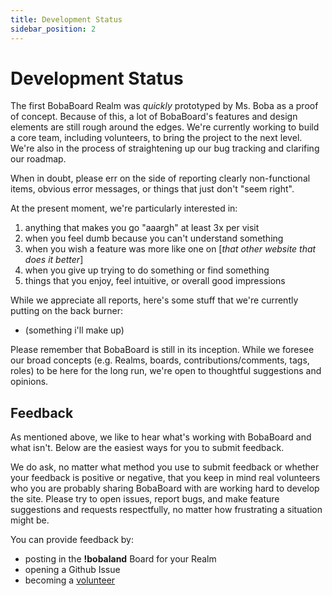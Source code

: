 ```yaml
---
title: Development Status
sidebar_position: 2
---
```


# Development Status
The first BobaBoard Realm was *quickly* prototyped by Ms. Boba as a proof of concept. Because of this, a lot of BobaBoard's features and design elements are still rough around the edges. We're currently working to build a core team, including volunteers, to bring the project to the next level. We're also in the process of straightening up our bug tracking and clarifing our roadmap.

When in doubt, please err on the side of reporting clearly non-functional items, obvious error messages, or things that just don't "seem right". 

At the present moment, we're particularly interested in:
1) anything that makes you go "aaargh" at least 3x per visit
2) when you feel dumb because you can't understand something
3) when you wish a feature was more like one on [*that other website that does it better*]
4) when you give up trying to do something or find something
5) things that you enjoy, feel intuitive, or overall good impressions

While we appreciate all reports, here's some stuff that we're currently putting on the back burner:
- (something i'll make up) <!-- BEEP BO0P STUFF GOES HERE-->

Please remember that BobaBoard is still in its inception. While we foresee our broad concepts (e.g. Realms, boards, contributions/comments, tags,  roles) to be here for the long run, we're open to thoughtful suggestions and opinions.

## Feedback
As mentioned above, we like to hear what's working with BobaBoard and what isn't. Below are the easiest ways for you to submit feedback.

We do ask, no matter what method you use to submit feedback or whether your feedback is positive or negative, that you keep in mind real volunteers who you are probably sharing BobaBoard with are working hard to develop the site. Please try to open issues, report bugs, and make feature suggestions and requests respectfully, no matter how frustrating a situation might be.

You can provide feedback by:

- posting in the **!bobaland** Board for your Realm
- opening a Github Issue <!-- where do I link for Issues? -->
- becoming a [volunteer](/docs/volunteering/intro)<!-- should I linkt to the volunteer portion of the guide? -->